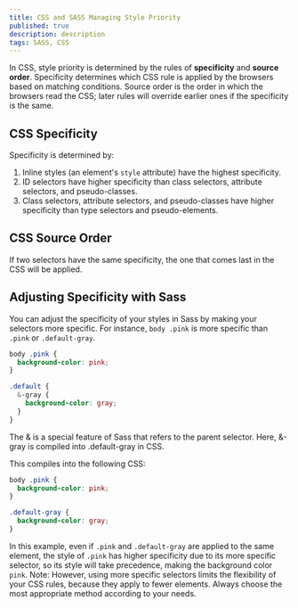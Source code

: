 ```yaml
---
title: CSS and SASS Managing Style Priority 
published: true
description: description
tags: SASS, CSS
---
```

In CSS, style priority is determined by the rules of **specificity** and **source order**. Specificity determines which CSS rule is applied by the browsers based on matching conditions. Source order is the order in which the browsers read the CSS; later rules will override earlier ones if the specificity is the same.

## CSS Specificity

Specificity is determined by:

1. Inline styles (an element's `style` attribute) have the highest specificity.
2. ID selectors have higher specificity than class selectors, attribute selectors, and pseudo-classes.
3. Class selectors, attribute selectors, and pseudo-classes have higher specificity than type selectors and pseudo-elements.

## CSS Source Order

If two selectors have the same specificity, the one that comes last in the CSS will be applied. 

## Adjusting Specificity with Sass

You can adjust the specificity of your styles in Sass by making your selectors more specific. For instance, `body .pink` is more specific than `.pink` or `.default-gray`.

```scss
body .pink {
  background-color: pink;
}

.default {
  &-gray {
    background-color: gray;
  }
}
```
The & is a special feature of Sass that refers to the parent selector. Here, &-gray is compiled into .default-gray in CSS.

This compiles into the following CSS:
```css
body .pink {
  background-color: pink;
}

.default-gray {
  background-color: gray;
}
```
In this example, even if `.pink` and `.default-gray` are applied to the same element, the style of `.pink` has higher specificity due to its more specific selector, so its style will take precedence, making the background color `pink`.
Note: However, using more specific selectors limits the flexibility of your CSS rules, because they apply to fewer elements. Always choose the most appropriate method according to your needs.
